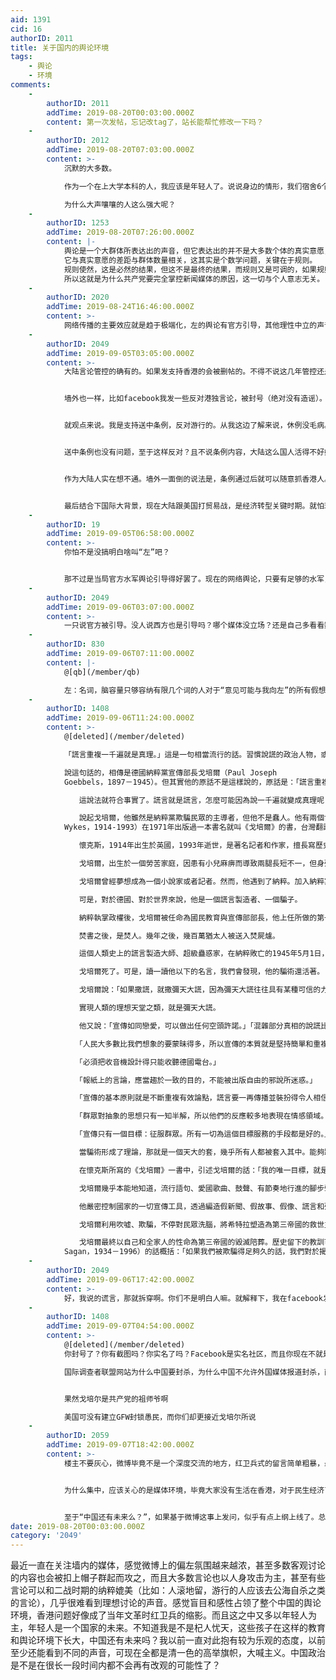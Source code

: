 ```yaml
---
aid: 1391
cid: 16
authorID: 2011
title: 关于国内的舆论环境
tags:
    - 舆论
    - 环境
comments:
    -
        authorID: 2011
        addTime: 2019-08-20T00:03:00.000Z
        content: 第一次发帖，忘记改tag了，站长能帮忙修改一下吗？
    -
        authorID: 2012
        addTime: 2019-08-20T07:03:00.000Z
        content: >-
            沉默的大多数。  

            作为一个在上大学本科的人，我应该是年轻人了。说说身边的情形，我们宿舍6个人里面只有一个特别激进的同学，其他同学或是不在乎，或是可以更客观地看问题，或是对与主流媒体上不同的声音持开放态度。但是由于那一位同学把持着言论的制高点，情绪没有限制地肆意泼洒，其他人都是噤声的。不过在她不在的时候，其他同学还是可以进行一些相对客观的讨论的，大家可以摆事实讲道理。  

            为什么大声嚷嚷的人这么强大呢？
    -
        authorID: 1253
        addTime: 2019-08-20T07:26:00.000Z
        content: |-
            舆论是一个大群体所表达出的声音，但它表达出的并不是大多数个体的真实意愿，而是在规则内多方博弈的结果。  
            它与真实意愿的差距与群体数量相关，这其实是个数学问题，关键在于规则。  
            规则使然，这是必然的结果，但这不是最终的结果，而规则又是可调的，如果规则构造足够高明，这个最终的结果也是可以操控的。  
            所以这就是为什么共产党要完全掌控新闻媒体的原因，这一切与个人意志无关。
    -
        authorID: 2020
        addTime: 2019-08-24T16:46:00.000Z
        content: >-
            网络传播的主要效应就是趋于极端化，左的舆论有官方引导，其他理性中立的声音要么被掩盖，要么没组织。除非当“轮子”“海外民运分子”，纯为了反而反
    -
        authorID: 2049
        addTime: 2019-09-05T03:05:00.000Z
        content: >-
            大陆言论管控的确有的。如果发支持香港的会被删帖的。不得不说这几年管控还是比较严格。但是都是一些政治问题。


            墙外也一样，比如facebook我发一些反对港独言论，被封号（绝对没有造谣）。还有所谓的品葱，意见相左根本无法发言。品葱一面倒支持反修列，大陆一面倒反对。其实都一样。


            就观点来说。我是支持送中条例，反对游行的。从我这边了解来说，休例没毛病。他们抗争没有道理。同时他们游行出现过多过激行为，比如，涂抹过鬼，扔国旗，打警察，破坏地铁，堵路，堵机场，将何议员父母的坟给刨了，雷光照射，汽油弹等等，游行还戴口罩，眼罩，头盔，带有攻击性雨伞。这样的行为怎么让人支持。


            送中条例也没有问题，至于这样反对？且不说条例内容，大陆这么国人活得不好好的，送个中至于这么恐怖？真有这么恐怖大陆早都造反了。再说内容，也是非政治犯，大陆和香港都认为有罪的，七年刑期以上的，并且是在大陆犯罪的，才会送中。最终也是香港法院决定是否送中。这样的条例为何要反对？我只想说香港女孩死的有多冤！！


            作为大陆人实在想不通。墙外一面倒的说法是，条例通过后就可以随意抓香港人。这不是瞎扯吗？是不相信香港司法？不喷不骂，谁能拿证据，证明我们就认。但是目前实在无法认可。】


            最后结合下国际大背景，现在大陆跟美国打贸易战，是经济转型关键时期。就怕现在国内出乱子，如果国内乱了，谁是最大受益着？香港早不闹，晚不闹，为何现在闹？如果关心新闻，就会发现，越南跟大陆在万安滩对峙。印度也在克什米尔搞巴基斯坦。各种问题都出来了。香港这样没有大局观，这样闹，让大陆人怎么看？这样离心离德的香港，真是伤了大陆人的心，最起码让大陆不会那么信任香港了。
    -
        authorID: 19
        addTime: 2019-09-05T06:58:00.000Z
        content: >-
            你怕不是没搞明白啥叫“左”吧？


            那不过是当局官方水军舆论引导得好罢了。现在的网络舆论，只要有足够的水军，完全可以把黑的说成白的，理性探讨要么被删除，要么被压制在海底见不到光。
    -
        authorID: 2049
        addTime: 2019-09-06T03:07:00.000Z
        content: >-
            一只说官方被引导。没人说西方也是引导吗？哪个媒体没立场？还是自己多看看数据，看看现实到底什么才是正确的。不管怎么说，自己有独立思考才重要。
    -
        authorID: 830
        addTime: 2019-09-06T07:11:00.000Z
        content: |-
            @[qb](/member/qb)

            左：名词，脑容量只够容纳有限几个词的人对于“意见可能与我向左”的所有假想敌的范称。
    -
        authorID: 1408
        addTime: 2019-09-06T11:24:00.000Z
        content: >-
            @[deleted](/member/deleted) 　　  

            「謊言重複一千遍就是真理。」這是一句相當流行的話。習慣說謊的政治人物，或對政治人物重複同一謊言極感無奈的人民，都似乎無法不同意這句話。  

            說這句話的，相傳是德國納粹黨宣傳部長戈培爾（Paul Joseph
            Goebbels，1897－1945）。但其實他的原話不是這樣說的，原話是：「謊言重複一千遍，也不會成為真理，但謊言如果重複一千遍而又不許別人戳穿，許多人就會把它當成真理。」  

            　　這說法就符合事實了。謊言就是謊言，怎麼可能因為說一千遍就變成真理呢？謊言被許多人當作真理的原因，是不許人戳穿，或沒有人戳穿。許多政治謊言沒有人戳穿的原因是，大多數民眾都為自己的生活奔忙，無暇去了解分析時政，看不到政治謊言跟自己有關，於是掉以輕心；不許人戳穿的原因是在專權政治的統治下，信息來源單一，沒有不同的消息來源，這樣即使再聰明的民眾也只能是愚民。  

            　　說起戈培爾，他雖然是納粹黨欺騙民眾的主導者，但他不是蠢人。他有兩個博士學位。他有關獨裁政權的洗腦宣傳，有一套哲學，留下許多關於宣傳、關於謊言的精闢見解。英國作家艾倫．懷克斯（Alan
            Wykes，1914-1993）在1971年出版過一本書名就叫《戈培爾》的書，台灣翻譯出版了中文版。這本書對戈培爾短短一生，他的宣傳手法，他的謊言哲學，及其名言，有相當有趣和警世的闡述。  

            　　懷克斯，1914年出生於英國，1993年逝世，是著名記者和作家，擅長寫歷史故事，他對希特拉及其他納粹組織的重要分子，諸如希姆萊、戈培爾和海因里希等人，有相當透徹的研究，並寫成具可讀性的書。  

            　　戈培爾，出生於一個勞苦家庭，因患有小兒麻痹而導致兩腿長短不一，但身殘志堅，依靠獎學金同時就讀於8所德國名牌大學，刻苦研修哲學、歷史、文學和藝術，精通拉丁文和希臘文，並取得哲學和文學博士學位。  

            　　戈培爾曾經夢想成為一個小說家或者記者。然而，他遇到了納粹。加入納粹黨以後，他的才華得以充分施展，很快就成為僅次於希特拉的二號人物。憑藉廣博的學識和超凡的口才，他被讚譽為「宣傳的天才」、「納粹的喉舌」，甚至是「創造希特拉的人」。  

            　　可是，對於德國、對於世界來說，他是一個謊言製造者、一個騙子。  

            　　納粹執掌政權後，戈培爾被任命為國民教育與宣傳部部長，他上任所做的第一件事，就是在全國範圍內開展一場轟轟烈烈的焚書運動。目的是蒙住人們的眼睛、禁錮人們的思想，讓人們只能看到騙子書寫的文字、聽到騙子舞弄舌頭的聲音。  

            　　焚書之後，是焚人。幾年之後，幾百萬猶太人被送入焚屍爐。  

            　　這個人類史上的謊言製造大師、超級蠱惑家，在納粹敗亡的1945年5月1日，他和妻子將他們的6個孩子毒死，然後讓黨衛隊員從背後向他們開槍，追隨一天前自殺的希特拉而去。死時年僅48歲。  

            　　戈培爾死了。可是，讀一讀他以下的名言，我們會發現，他的騙術還活著。  

            　　戈培爾說：「如果撒謊，就撒彌天大謊，因為彌天大謊往往具有某種可信的力量。而且，民眾在大謊和小謊之間更容易成為前者的俘虜。因為民眾自己時常在小事情上說小謊，而不好意思編造大謊。他們從來沒有設想編造大的謊言，因而認為別人也不可能厚顏無恥地歪曲事實……極其荒唐的謊言往往能產生效果，甚至在它已經被查明之後。」  

            　　實現人類的理想天堂之類，就是彌天大謊。  

            　　他又說：「宣傳如同戀愛，可以做出任何空頭許諾。」「混雜部分真相的說謊比直接說謊更有效。」「即使一個簡單的謊言，一旦你開始說了，就要說到底。」  

            　　「人民大多數比我們想象的要蒙昧得多，所以宣傳的本質就是堅持簡單和重複。」  

            　　「必須把收音機設計得只能收聽德國電台。」  

            　　「報紙上的言論，應當趨於一致的目的，不能被出版自由的邪說所迷惑。」  

            　　「宣傳的基本原則就是不斷重複有效論點，謊言要一再傳播並裝扮得令人相信。」  

            　　「群眾對抽象的思想只有一知半解，所以他們的反應較多地表現在情感領域。情感宣傳需要擺脫科學和真相的束縛。」  

            　　「宣傳只有一個目標：征服群眾。所有一切為這個目標服務的手段都是好的。」  

            　　當騙術形成了理論，那就是一個天大的套，幾乎所有人都被套入其中。能夠跳到套外的，實屬鳳毛麟角。  

            　　在懷克斯所寫的《戈培爾》一書中，引述戈培爾的話：「我的唯一目標，就是強力灌輸愚蠢的群眾接受希特拉乃是正在覺醒中的德國的上帝。」  

            　　戈培爾幾乎本能地知道，流行語句、愛國歌曲、鼓聲、有節奏地行進的腳步聲、強光探照燈、林立的旗幟和裝束一致的隊伍，只要精心組織，必定能提供催眠般的影響。盲目的愛國主義、侵略性和過分的情感是德國人性格中強力的組成成分，只要揚聲器發生作用，納粹不斷地重複「種族純潔」，群眾很容易就被引導接受納粹這種強烈的民族主義概念。  

            　　他嚴密控制國家的一切宣傳工具，透過編造假新聞、假故事、假像、謊言和殘忍的手段，粉飾納粹的凶殘暴行，強迫人民對納粹首腦們頂禮膜拜。「對他來說，沒有甚麼謊言是太過於明目張膽的。」  

            　　戈培爾利用吹噓、欺騙，不停對民眾洗腦，將希特拉塑造為第三帝國的救世主；不擇手段地剷除異己，將原本沒沒無聞的納粹黨，推上國會第一大黨的舞台。  

            　　戈培爾最終以自己和全家人的性命為第三帝國的毀滅陪葬。歷史留下的教訓可用美國科幻作家卡爾•薩根（Carl Edward
            Sagan，1934－1996）的話概括：「如果我們被欺騙得足夠久的話，我們對於揭露被騙的證據就愈傾向於要反駁，我們對於找出真相不再感興趣，因為要承認真相實在是太痛苦了，即使只是對自己承認。一旦你把力量交給騙子，就幾乎不可能再收回它。」
    -
        authorID: 2049
        addTime: 2019-09-06T17:42:00.000Z
        content: >-
            好，我说的谎言，那就拆穿啊。你们不是明白人嘛。就解释下，我在facebook发跟这里同样的观点，为啥给我封号。给人扣帽子，解释机会都不给？大家都讲事实，列数据嘛。现在信息这么发达，比以前好多了吧。我也翻墙出来了，大陆很多人是一出国就爱国，你可以进去国内圈子看看，了解下真实情况。很过人都是带着观点的，尤其是西方媒体，这是客观事实。就前几天太子湾地铁站打人事件你从不同媒体能看到两个版本。一部分媒体只播放，警察打黑衣示威者。另一部分媒体会播放黑衣人打地铁站老人和女人，然后警察过来把黑衣人制服。
    -
        authorID: 1408
        addTime: 2019-09-07T04:54:00.000Z
        content: >-
            @[deleted](/member/deleted)
            你封号了？你有截图吗？你实名了吗？Facebook是实名社区，而且你现在不就是在这里“拆穿”美国谎言吗？为什么中国政府还有屏蔽这个网站？  

            国际调查者联盟网站为什么中国要封杀，为什么中国不允许外国媒体报道封杀，而自己海外外宣一大堆？


            果然戈培尔是共产党的祖师爷啊  

            美国可没有建立GFW封锁愚民，而你们却更接近戈培尔所说
    -
        authorID: 2059
        addTime: 2019-09-07T18:42:00.000Z
        content: >-
            楼主不要灰心，微博毕竟不是一个深度交流的地方，红卫兵式的留言简单粗暴，最多就是表明个立场，针对香港这次事件一边倒的留言只是表明墙内大多数人的态度，你也应该可以看到的确有不同的声音，但这些都不反映舆论环境，就是立场比较集中。


            为什么集中，应该关心的是媒体环境，毕竟大家没有生活在香港，对于民生经济了解有限，信息摘取途径也有限，即使是翻了墙摘取信息，也会看到带着其他目的的报道，毕竟这就是媒体呀。


            至于“中国还有未来么？”，如果基于微博这事上发问，似乎有点上纲上线了。总之，如果楼主这辈子在墙内，不要悲观，如果在墙外，也请努力为自己生活呀。
date: 2019-08-20T00:03:00.000Z
category: '2049'
---
```


最近一直在关注墙内的媒体，感觉微博上的偏左氛围越来越浓，甚至多数客观讨论的内容也会被扣上帽子群起而攻之，而且大多数言论也以人身攻击为主，甚至有些言论可以和二战时期的纳粹媲美（比如：人滚地留，游行的人应该去公海自杀之类的言论），几乎很难看到理想讨论的声音。感觉盲目和感性占领了整个中国的舆论环境，香港问题好像成了当年文革时红卫兵的缩影。而且这之中又多以年轻人为主，年轻人是一个国家的未来。不知道我是不是杞人忧天，这些孩子在这样的教育和舆论环境下长大，中国还有未来吗？我以前一直对此抱有较为乐观的态度，以前至少还能看到不同的声音，可现在全都是清一色的高举旗帜，大喊主义。中国政治是不是在很长一段时间内都不会再有改观的可能性了？
